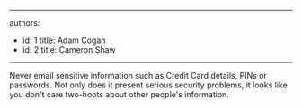 

---
authors:
  - id: 1
    title: Adam Cogan
  - id: 2
    title: Cameron Shaw
---




<span class='intro'> Never email sensitive information such as Credit Card details, PINs or passwords. Not only does it present serious security problems, it looks like you don't care two-hoots about other people's information.
 </span>




